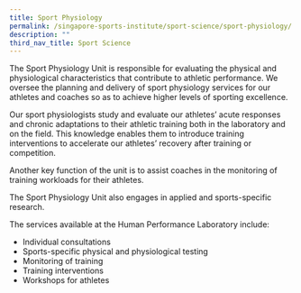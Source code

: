 ```yaml
---
title: Sport Physiology
permalink: /singapore-sports-institute/sport-science/sport-physiology/
description: ""
third_nav_title: Sport Science
---
```


The Sport Physiology Unit is responsible for evaluating the physical and physiological characteristics that contribute to athletic performance. We oversee the planning and delivery of sport physiology services for our athletes and coaches so as to achieve higher levels of sporting excellence. 

Our sport physiologists study and evaluate our athletes’ acute responses and chronic adaptations to their athletic training both in the laboratory and on the field. This knowledge enables them to introduce training interventions to accelerate our athletes’ recovery after training or competition.

Another key function of the unit is to assist coaches in the monitoring of training workloads for their athletes.   
  

The Sport Physiology Unit also engages in applied and sports-specific research.  

The services available at the Human Performance Laboratory include:

* Individual consultations
* Sports-specific physical and physiological testing
* Monitoring of training
* Training interventions
* Workshops for athletes